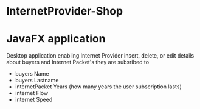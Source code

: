 # InternetProvider-Shop
# JavaFX application

Desktop application enabling Internet Provider insert, delete, or edit details about buyers and Internet Packet's they are subsribed to 
- buyers Name
- buyers Lastname 
- internetPacket Years (how many years the user subscription lasts)
- internet Flow
- internet Speed

